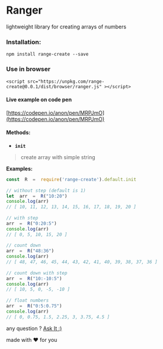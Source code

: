 # Ranger

lightweight library for creating arrays of numbers 
### Installation:
```
npm install range-create --save
```
### Use in browser
```
<script src="https://unpkg.com/range-create@0.0.1/dist/browser/ranger.js" ></script>
```
#### Live example on code pen
[https://codepen.io/anon/pen/MRPJmO](https://codepen.io/anon/pen/MRPJmO)

#### Methods:
- **`init`**
> create array with simple string

**Examples:**
```javascript
const  R  =  require('range-create').default.init
  
// without step (default is 1)
let  arr  =  R("10:20")
console.log(arr)
// [ 10, 11, 12, 13, 14, 15, 16, 17, 18, 19, 20 ]
  
// with step
arr  =  R("0:20:5")
console.log(arr)
// [ 0, 5, 10, 15, 20 ]
  
// count down
arr  =  R("48:36")
console.log(arr)
// [ 48, 47, 46, 45, 44, 43, 42, 41, 40, 39, 38, 37, 36 ]
  
// count down with step
arr  =  R("10:-10:5")
console.log(arr)
// [ 10, 5, 0, -5, -10 ]
  
// float numbers
arr  =  R("0:5:0.75")
console.log(arr)
// [ 0, 0.75, 1.5, 2.25, 3, 3.75, 4.5 ]
```


any question ?
[Ask It :)](http://mrfarhad.ir/#!/contact)

made with :heart: for you
